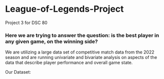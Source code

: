 # League-of-Legends-Project
Project 3 for DSC 80

### Here we are trying to answer the question: is the best player in any given game, on the winning side?

We are utilizing a large data set of competitive match data from the 2022 season
and are running univariate and bivariate analysis on aspects of the data that describe player performance and overall game state.

Our Dataset:
